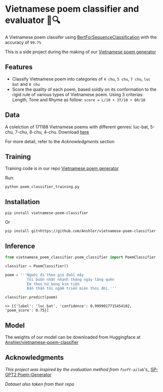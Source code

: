# Vietnamese poem classifier and evaluator 📜🔍

A Vietnamese poem classifer using [BertForSequenceClassification](https://huggingface.co/trituenhantaoio/bert-base-vietnamese-uncased) with the accuracy of ```99.7%```

This is a side project during the making of our [Vietnamese poem generator](https://github.com/Anshler/poem_generator)

## Features

* Classify Vietnamese poem into categories of ```4 chu```, ```5 chu```, ```7 chu```, ```luc bat``` and ```8 chu```
* Score the quality of each poem, based soldly on its conformation to the rigid rule of various types of Vietnamese poem. Using 3 criterias: Length, Tone and Rhyme as follow: ```score = L/10 + 3T/10 + 6R/10```

## Data

A colelction of 171188 Vietnamese poems with different genres: luc-bat, 5-chu, 7-chu, 8-chu, 4-chu. Download [here](https://github.com/fsoft-ailab/Poem-Generator/raw/master/dataset/poems_dataset.zip)

For more detail, refer to the _Acknowledgments_ section

## Training

Training code is in our repo [Vietnamese poem generator](https://github.com/Anshler/poem_generator)

Run:
```
python poem_classifier_training.py
```

## Installation

```
pip install vietnamese-poem-classifier
```
Or

```
pip install git+https://github.com/Anshler/vietnamese-poem-classifier
```

## Inference

```python
from vietnamese_poem_classifier.poem_classifier import PoemClassifier

classifier = PoemClassifier()

poem = '''Người đi theo gió đuổi mây
          Tôi buồn nhặt nhạnh tháng ngày lãng quên
          Em theo hú bóng kim tiền
          Bần thần tôi ngẫm triền miên thói đời.'''

classifier.predict(poem)
```

```
>> [{'label': 'luc bat', 'confidence': 0.9999017715454102, 'poem_score': 0.75}]
```
## Model

The weights of our model can be downloaded from Huggingface at [Anshler/vietnamese-poem-classifier](https://huggingface.co/Anshler/vietnamese-poem-classifier) 

## Acknowledgments

_This project was inspired by the evaluation method from ```fsoft-ailab```_'s_ [SP-GPT2 Poem-Generator](https://github.com/fsoft-ailab/Poem-Generator)

_Dataset also taken from their repo_
